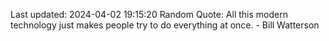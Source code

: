 Last updated: 2024-04-02 19:15:20
Random Quote: All this modern technology just makes people try to do everything at once. - Bill Watterson